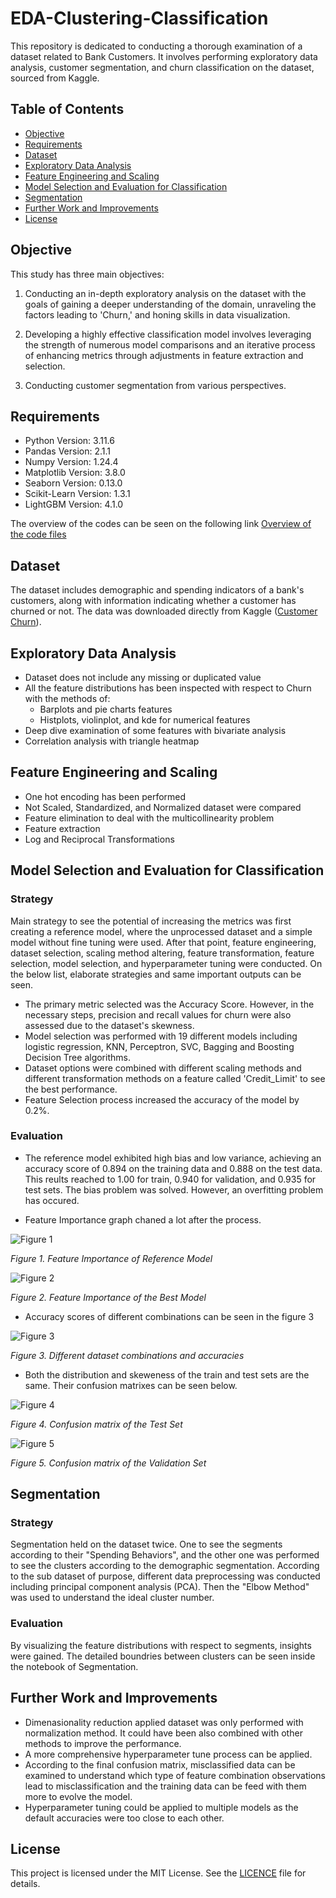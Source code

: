 # EDA-Clustering-Classification
This repository is dedicated to conducting a thorough examination of a dataset related to Bank Customers. It involves performing exploratory data analysis, customer segmentation, and churn classification on the dataset, sourced from Kaggle.

## Table of Contents

<!--ts-->
* [Objective](#Objective)
* [Requirements](#Requirements)
* [Dataset](#Dataset)
* [Exploratory Data Analysis](#Exploratory-Data-Analysis)
* [Feature Engineering and Scaling](#Feature-Engineering-and-Scaling)
* [Model Selection and Evaluation for Classification](#Model-Selection-and-Evaluation-for-Classification)
* [Segmentation](#Segmentation)
* [Further Work and Improvements](#Further-Work-and-Improvements)
* [License](#License)
<!--te-->

## Objective

This study has three main objectives:

1) Conducting an in-depth exploratory analysis on the dataset with the goals of gaining a deeper understanding of the domain, unraveling the factors leading to 'Churn,' and honing skills in data visualization.

2) Developing a highly effective classification model involves leveraging the strength of numerous model comparisons and an iterative process of enhancing metrics through adjustments in feature extraction and selection.

3) Conducting customer segmentation from various perspectives.

## Requirements

- Python Version: 3.11.6
- Pandas Version: 2.1.1
- Numpy Version: 1.24.4
- Matplotlib Version: 3.8.0
- Seaborn Version: 0.13.0
- Scikit-Learn Version: 1.3.1
- LightGBM Version: 4.1.0

The overview of the codes can be seen on the following link <a href="https://github.com/BerkaySarpkaya/EDA-Clustering-Classification/tree/main/Overviews"> Overview of the code files</a>

## Dataset


The dataset includes demographic and spending indicators of a bank's customers, along with information indicating whether a customer has churned or not. The data was downloaded directly from Kaggle (<a href="https://www.kaggle.com/datasets/thedevastator/predicting-credit-card-customer-attrition-with-m/data">Customer Churn</a>).

## Exploratory Data Analysis

- Dataset does not include any missing or duplicated value
- All the feature distributions has been inspected with respect to Churn with the methods of:
  - Barplots and pie charts features
  - Histplots, violinplot, and kde for numerical features
- Deep dive examination of some features with bivariate analysis
- Correlation analysis with triangle heatmap

## Feature Engineering and Scaling

- One hot encoding has been performed
- Not Scaled, Standardized, and Normalized dataset were compared
- Feature elimination to deal with the multicollinearity problem
- Feature extraction
- Log and Reciprocal Transformations

## Model Selection and Evaluation for Classification

### Strategy

Main strategy to see the potential of increasing the metrics was first creating a reference model, where the unprocessed dataset and a simple model without fine tuning were used. After that point, feature engineering, dataset selection, scaling method altering, feature transformation, feature selection, model selection, and hyperparameter tuning were conducted. On the below list, elaborate strategies and same important outputs can be seen.

- The primary metric selected was the Accuracy Score. However, in the necessary steps, precision and recall values for churn were also assessed due to the dataset's skewness.
- Model selection was performed with 19 different models including logistic regression, KNN, Perceptron, SVC, Bagging and Boosting Decision Tree algorithms.
- Dataset options were combined with different scaling methods and different transformation methods on a feature called 'Credit_Limit' to see the best performance.
- Feature Selection process increased the accuracy of the model by 0.2%.

### Evaluation

- The reference model exhibited high bias and low variance, achieving an accuracy score of 0.894 on the training data and 0.888 on the test data. This reults reached to 1.00 for train, 0.940 for validation, and 0.935 for test sets. The bias problem was solved. However, an overfitting problem has occured.

- Feature Importance graph chaned a lot after the process. 

<img src="https://github.com/BerkaySarpkaya/EDA-Clustering-Classification/blob/main/Images/Ref-Model-Feature-Importance.png" alt="Figure 1">

<em>Figure 1. Feature Importance of Reference Model</em>

<img src="https://github.com/BerkaySarpkaya/EDA-Clustering-Classification/blob/main/Images/Best-Model-Feature-Importance.png" alt="Figure 2">

<em>Figure 2. Feature Importance of the Best Model</em>

- Accuracy scores of different combinations can be seen in the figure 3

<img src="https://github.com/BerkaySarpkaya/EDA-Clustering-Classification/blob/main/Images/Results%20of%20Combinations.PNG" alt="Figure 3">

<em>Figure 3. Different dataset combinations and accuracies</em>

- Both the distribution and skeweness of the train and test sets are the same. Their confusion matrixes can be seen below.

<img src="https://github.com/BerkaySarpkaya/EDA-Clustering-Classification/blob/main/Images/Test%20Set.png" alt="Figure 4">

<em>Figure 4. Confusion matrix of the Test Set </em>

<img src="https://github.com/BerkaySarpkaya/EDA-Clustering-Classification/blob/main/Images/Validation%20Set.png" alt="Figure 5">

<em>Figure 5. Confusion matrix of the Validation Set</em>

## Segmentation

### Strategy

Segmentation held on the dataset twice. One to see the segments according to their "Spending Behaviors", and the other one was performed to see the clusters according to the demographic segmentation. According to the sub dataset of purpose, different data preprocessing was conducted including principal component analysis (PCA). Then the "Elbow Method" was used to understand the ideal cluster number.

### Evaluation

By visualizing the feature distributions with respect to segments, insights were gained. The detailed boundries between clusters can be seen inside the notebook of Segmentation. 

## Further Work and Improvements

- Dimenasionality reduction applied dataset was only performed with normalization method. It could have been also combined with other methods to improve the performance.
- A more comprehensive hyperparameter tune process can be applied.
- According to the final confusion matrix, misclassified data can be examined to understand which type of feature combination observations lead to misclassification and the training data can be feed with them more to evolve the model.
- Hyperparameter tuning could be applied to multiple models as the default accuracies were too close to each other.

## License

This project is licensed under the MIT License. See the <a href="https://github.com/BerkaySarpkaya/EDA-Clustering-Classification/blob/main/LICENSE"> LICENCE</a> file for details.
